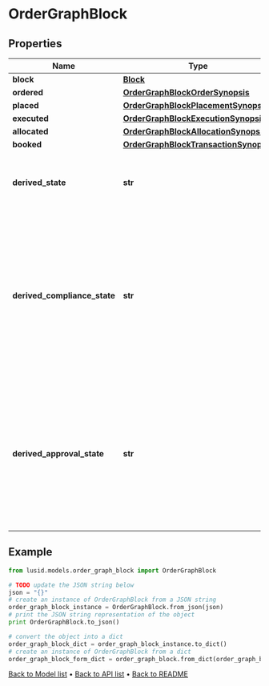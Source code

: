 # OrderGraphBlock


## Properties
Name | Type | Description | Notes
------------ | ------------- | ------------- | -------------
**block** | [**Block**](Block.md) |  | 
**ordered** | [**OrderGraphBlockOrderSynopsis**](OrderGraphBlockOrderSynopsis.md) |  | 
**placed** | [**OrderGraphBlockPlacementSynopsis**](OrderGraphBlockPlacementSynopsis.md) |  | 
**executed** | [**OrderGraphBlockExecutionSynopsis**](OrderGraphBlockExecutionSynopsis.md) |  | 
**allocated** | [**OrderGraphBlockAllocationSynopsis**](OrderGraphBlockAllocationSynopsis.md) |  | 
**booked** | [**OrderGraphBlockTransactionSynopsis**](OrderGraphBlockTransactionSynopsis.md) |  | 
**derived_state** | **str** | A simple description of the overall state of a block. | 
**derived_compliance_state** | **str** | The overall compliance state of a block, derived from the block&#39;s orders. Possible values are &#39;Pending&#39;, &#39;Failed&#39;, &#39;Manually approved&#39; and &#39;Passed&#39;. | 
**derived_approval_state** | **str** | The overall approval state of a block, derived from approval of the block&#39;s orders. Possible values are &#39;Pending&#39;, &#39;Approved&#39; and &#39;Rejected&#39;. | 

## Example

```python
from lusid.models.order_graph_block import OrderGraphBlock

# TODO update the JSON string below
json = "{}"
# create an instance of OrderGraphBlock from a JSON string
order_graph_block_instance = OrderGraphBlock.from_json(json)
# print the JSON string representation of the object
print OrderGraphBlock.to_json()

# convert the object into a dict
order_graph_block_dict = order_graph_block_instance.to_dict()
# create an instance of OrderGraphBlock from a dict
order_graph_block_form_dict = order_graph_block.from_dict(order_graph_block_dict)
```
[Back to Model list](../README.md#documentation-for-models) &#8226; [Back to API list](../README.md#documentation-for-api-endpoints) &#8226; [Back to README](../README.md)


